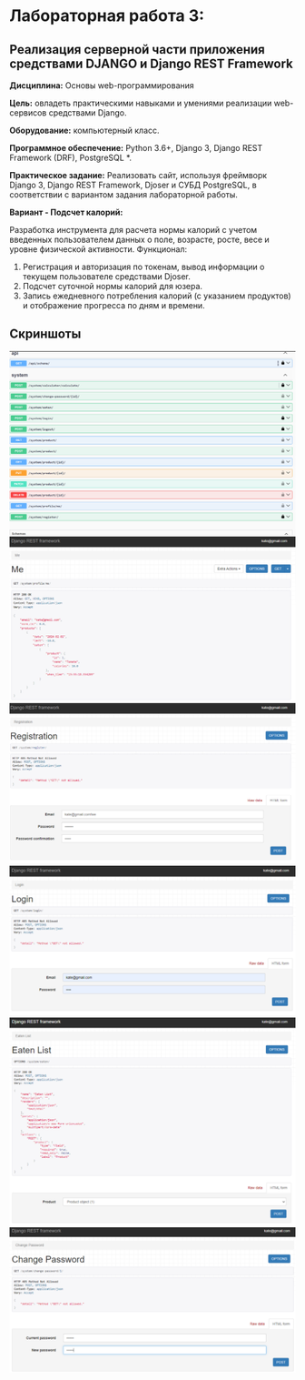 # Лабораторная работа 3: 
## Реализация серверной части приложения средствами DJANGO и Django REST Framework
**Дисциплина:** Основы web-программирования

**Цель:** овладеть практическими навыками и умениями реализации web-сервисов
средствами Django.

**Оборудование:** компьютерный класс.

**Программное обеспечение:** Python 3.6+, Django 3, Django REST Framework (DRF), PostgreSQL *.

**Практическое задание:** Реализовать сайт, используя фреймворк Django 3, Django REST Framework, Djoser и СУБД PostgreSQL, в соответствии с вариантом задания лабораторной работы.


**Вариант - Подсчет калорий:** 

Разработка инструмента для расчета нормы калорий с учетом введенных пользователем данных о поле, возрасте, росте, весе и уровне физической активности. Функционал:

1. Регистрация и авторизация по токенам, вывод информации о текущем пользователе средствами Djoser.
2. Подсчет суточной нормы калорий для юзера.
3. Запись ежедневного потребления калорий (с указанием продуктов) и отображение прогресса по дням и времени.

## Скриншоты
![swagger.png](swagger.png)
![profile.png](profile.png)
![register.png](register.png)
![login.png](login.png)
![eaten.png](eaten.png)
![change_password.png](change_password.png)